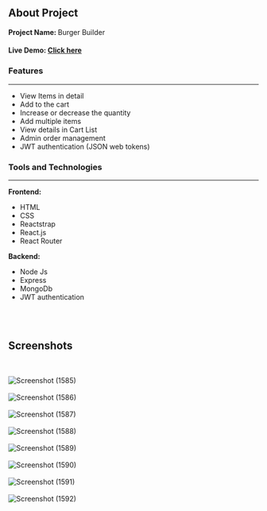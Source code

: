 <h2>About Project</h2>

<b>Project Name: </b> Burger Builder

<h4>Live Demo: <a href="https://burger-builder-9bc86.web.app/login">Click here</a </h4> 

<h3>Features </h3>
<hr />
<ul>
  <li>View Items in detail </li>
  <li>Add to the cart </li>
  <li>Increase or decrease the quantity </li>
  <li> Add multiple items </li>
  <li>View details in Cart List </li>
  <li>Admin order management </li>
  <li>JWT authentication (JSON web tokens) </li>  
</ul>


<h3>Tools and Technologies </h3>
<hr />

<b>Frontend: </b>
<ul>
  <li> HTML </li>
  <li> CSS </li>
  <li> Reactstrap </li>
  <li> React.js </li>
  <li> React Router </li>
</ul>


<b>Backend: </b>
<ul>
  <li> Node Js </li>
  <li> Express </li>
  <li> MongoDb </li>
  <li> JWT authentication </li>
</ul>

<br />
<br />

<h2>Screenshots</h2>
<br />
  
  ![Screenshot (1585)](https://user-images.githubusercontent.com/48715379/179344889-9a609c1f-8e82-4f33-985d-4708da466b7b.png) <br /> <br />
![Screenshot (1586)](https://user-images.githubusercontent.com/48715379/179344920-d4496dba-17fa-4d1b-9722-da88d40d59ec.png)<br /> <br />
![Screenshot (1587)](https://user-images.githubusercontent.com/48715379/179344923-959a1343-ef0c-4a4a-9499-e60cd06aaa72.png)<br /> <br />
![Screenshot (1588)](https://user-images.githubusercontent.com/48715379/179344925-2a6866cc-8c2a-4bcf-b8c6-8681d749552d.png)<br /> <br />
![Screenshot (1589)](https://user-images.githubusercontent.com/48715379/179344929-36da6243-dcd4-4b05-b1f3-9d978a55d667.png)<br /> <br />
![Screenshot (1590)](https://user-images.githubusercontent.com/48715379/179344940-b6d401b4-c6cd-4c1b-9cc5-101b854f4777.png)<br /> <br />
![Screenshot (1591)](https://user-images.githubusercontent.com/48715379/179344943-7d29865c-d197-428f-bd9c-5194b2637fa0.png)<br /> <br />
![Screenshot (1592)](https://user-images.githubusercontent.com/48715379/179344949-a2128212-0161-4651-b3b5-a0f5eadc3a88.png)<br /> <br />
  
  
